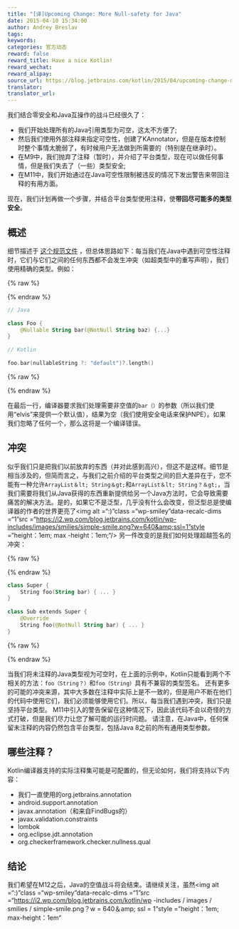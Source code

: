 ```yaml
---
title: "[译]Upcoming Change: More Null-safety for Java"
date: 2015-04-10 15:34:00
author: Andrey Breslav
tags:
keywords:
categories: 官方动态
reward: false
reward_title: Have a nice Kotlin!
reward_wechat:
reward_alipay:
source_url: https://blog.jetbrains.com/kotlin/2015/04/upcoming-change-more-null-safety-for-java/
translator:
translator_url:
---
```


我们结合零安全和Java互操作的战斗已经很久了：

* 我们开始处理所有的Java引用类型为可空，这太不方便了;
* 然后我们使用外部注释来指定可空性，创建了KAnnotator，但是在版本控制时整个事情太脆弱了，有时候用户无法做到所需要的（特别是在继承时）。
* 在M9中，我们抛弃了注释（暂时），并介绍了平台类型，现在可以做任何事情，但是我们失去了（一些）类型安全;
* 在M11中，我们开始通过在Java可空性限制被违反的情况下发出警告来带回注释的有用方面。

现在，我们计划再做一个步骤，并结合平台类型使用注释，使**带回尽可能多的类型安全**。<span id =“more-2090”> </span>
## 概述

细节描述于 [这个规范文件](https://github.com/JetBrains/kotlin/blob/types-from-annotations/spec-docs/flexible-java-types.md#enhancing-signatures-with-annotated-declarations) ，但总体思路如下：每当我们在Java中遇到可空性注释时，它们与它们之间的任何东西都不会发生冲突（如超类型中的重写声明），我们使用精确的类型。例如：

{% raw %}
<p></p>
{% endraw %}

```kotlin
// Java
 
class Foo {
    @Nullable String bar(@NotNull String baz) {...}
}
 
// Kotlin
 
foo.bar(nullableString ?: "default")?.length()
```

{% raw %}
<p></p>
{% endraw %}

在最后一行，编译器要求我们处理需要非空值的`bar（）`的参数（所以我们使用“elvis”来提供一个默认值），结果为空（我们使用安全电话来保护NPE）。如果我们忽略了任何一个，那么这将是一个编译错误。
## 冲突

似乎我们只是把我们以前放弃的东西（并对此感到高兴），但这不是这样。细节是相当涉及的，但简而言之，与我们之前介绍的平台类型之间的巨大差异在于，您不能有一种允许`ArrayList＆lt; String＆gt;`和`ArrayList＆lt; String？＆gt;`，当我们需要将我们从Java获得的东西重新提供给另一个Java方法时，它会导致需要痛苦的解决方法。是的，如果它不是泛型，几乎没有什么会改变，但泛型总是使编译器的作者的世界更亮了<img alt =“:)”class =“wp-smiley”data-recalc-dims =“1”src =“https://i2.wp.com/blog.jetbrains.com/kotlin/wp-includes/images/smilies/simple-smile.png?w=640&amp;ssl=1”style =“height：1em; max -height：1em;“/>
另一件改变的是我们如何处理超越签名的冲突：

{% raw %}
<p></p>
{% endraw %}

```kotlin
class Super {
    String foo(String bar) { ... }
}
 
class Sub extends Super {
    @Override
    String foo(@NotNull String bar) { ... }
}
```

{% raw %}
<p></p>
{% endraw %}

当我们将未注释的Java类型视为可空时，在上面的示例中，Kotlin只能看到两个不相关的方法：`foo（String？）`和`foo（String）`具有不兼容的类型签名。
还有更多的可能的冲突来源，其中大多数在注释中实际上是不一致的，但是用户不断在他们的代码中使用它们，我们必须能够使用它们。所以，每当我们遇到冲突，我们只是坚持平台类型。 M11中引入的警告保留在这种情况下，因此该代码不会以奇怪的方式打破，但是我们尽力让您了解可能的运行时问题。
请注意，在Java中，任何保留未注释的内容仍然包含平台类型，包括Java 8之前的所有通用类型参数。
## 哪些注释？

Kotlin编译器支持的实际注释集可能是可配置的，但无论如何，我们将支持以下内容：

* 我们一直使用的org.jetbrains.annotation
* android.support.annotation
* javax.annotation（和来自FindBugs的）
* javax.validation.constraints
* lombok
* org.eclipse.jdt.annotation
* org.checkerframework.checker.nullness.qual

## 结论

我们希望在M12之后，Java的空值战斗将会结束。请继续关注，虽然<img alt =“:)”class =“wp-smiley”data-recalc-dims =“1”src =“https://i2.wp.com/blog.jetbrains.com/kotlin/wp -includes / images / smilies / simple-smile.png？w = 640＆amp; ssl = 1“style =”height：1em; max-height：1em“
